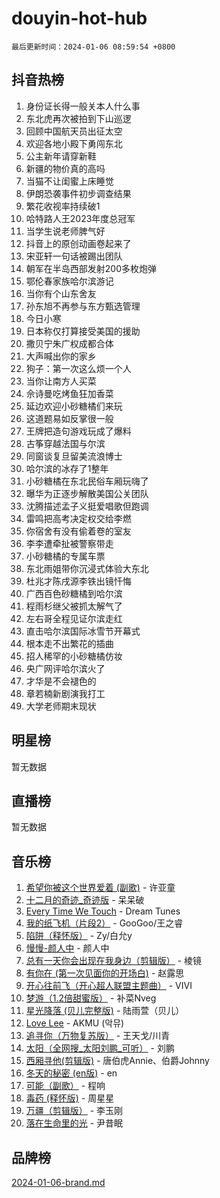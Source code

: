 # douyin-hot-hub

`最后更新时间：2024-01-06 08:59:54 +0800`

## 抖音热榜

1. 身份证长得一般关本人什么事
1. 东北虎再次被拍到下山巡逻
1. 回顾中国航天员出征太空
1. 欢迎各地小殿下勇闯东北
1. 公主新年请穿新鞋
1. 新疆的物价真的高吗
1. 当猫不让闺蜜上床睡觉
1. 伊朗恐袭事件初步调查结果
1. 繁花收视率持续破1
1. 哈特路人王2023年度总冠军
1. 当学生说老师脾气好
1. 抖音上的原创动画卷起来了
1. 宋亚轩一句话被踢出团队
1. 朝军在半岛西部发射200多枚炮弹
1. 鄂伦春家族哈尔滨游记
1. 当你有个山东舍友
1. 孙东旭不再参与东方甄选管理
1. 今日小寒
1. 日本称仅打算接受美国的援助
1. 撒贝宁朱广权成都合体
1. 大声喊出你的家乡
1. 狗子：第一次这么烦一个人
1. 当你让南方人买菜
1. 佘诗曼吃烤鱼狂加香菜
1. 延边欢迎小砂糖橘们来玩
1. 这道题易如反掌很一般
1. 王牌把造句游戏玩成了爆料
1. 古筝穿越法国与尔滨
1. 同窗谈复旦留美流浪博士
1. 哈尔滨的冰存了1整年
1. 小砂糖橘在东北民俗车厢玩嗨了
1. 曝华为正逐步解散美国公关团队
1. 沈腾描述孟子义挺爱唱歌但跑调
1. 雷鸣把高考决定权交给李燃
1. 你宿舍有没有偷着卷的室友
1. 李李遭牵扯被警察带走
1. 小砂糖橘的专属车票
1. 东北雨姐带你沉浸式体验大东北
1. 杜兆才陈戌源李铁出镜忏悔
1. 广西百色砂糖橘到哈尔滨
1. 程雨杉继父被抓太解气了
1. 左右哥全程见证尔滨走红
1. 直击哈尔滨国际冰雪节开幕式
1. 根本走不出繁花的插曲
1. 招人稀罕的小砂糖橘仿妆
1. 央广网评哈尔滨火了
1. 才华是不会褪色的
1. 章若楠新剧演我打工
1. 大学老师期末现状

## 明星榜

暂无数据

## 直播榜

暂无数据

## 音乐榜

1. [希望你被这个世界爱着 (副歌)](https://sf86-cdn-tos.douyinstatic.com/obj/tos-cn-ve-2774/oUHCmWQfZlE3QQBKBeD8rCFLpJzPgCpImhsxMt) - 许亚童
1. [十二月的奇迹_奇迹版](https://sf6-cdn-tos.douyinstatic.com/obj/tos-cn-ve-2774/oMslvA9FBzGMGHnyUuoiiUjtIAXfMz6tzwByW8) - 呆呆破
1. [Every Time We Touch](https://sf86-cdn-tos.douyinstatic.com/obj/tos-cn-ve-2774/ogN6lUKQeBBfEVhIOMikG1CcJjugxk1tztZyhP) - Dream Tunes
1. [我的纸飞机（片段2）](https://sf86-cdn-tos.douyinstatic.com/obj/tos-cn-ve-2774/oM2ZrKcg2CD5AeRB2gkeXOFB1IxAGJdZPazYHf) - GooGoo/王之睿
1. [陷阱（释怀版）](https://sf6-cdn-tos.douyinstatic.com/obj/tos-cn-ve-2774/oE8C21LeZrzKLDFfQYgMzx4GAIHageG5IzayY7) - Zy/白允y
1. [慢慢-颜人中](https://sf6-cdn-tos.douyinstatic.com/obj/tos-cn-ve-2774/ocjHNfBXdBxQNC8ZGAeoLMFTUgtBg8bkExunDC) - 颜人中
1. [总有一天你会出现在我身边（剪辑版）](https://sf86-cdn-tos.douyinstatic.com/obj/tos-cn-ve-2774/oMLsHwhWW7CYoAhoWB9EXUQIzNBsfAJxpAoxCU) - 棱镜
1. [有你在 (第一次见面你的开场白)](https://sf6-cdn-tos.douyinstatic.com/obj/tos-cn-ve-2774/oAthrQ3ClJBfI57uBoFEgNDYtNCZ0TSYQQfxQ0) - 赵露思
1. [开心往前飞（开心超人联盟主题曲）](https://sf3-cdn-tos.douyinstatic.com/obj/tos-cn-ve-2774/9d8fb7c82cf1421fb93a9fe925275e0a) - VIVI
1. [梦游（1.2倍甜蜜版）](https://sf6-cdn-tos.douyinstatic.com/obj/tos-cn-ve-2774/o4gyAUm8hwufoEABmwVIiQtHsFuGzAEEWtNMzo) - 补菜Nveg
1. [星光降落 (贝儿完整版)](https://sf6-cdn-tos.douyinstatic.com/obj/tos-cn-ve-2774/okwB9hAwyAtsFFkFBzAX1hOOfQuIoMNs0W2Mwr) - 陆雨萱（贝儿）
1. [Love Lee](https://sf86-cdn-tos.douyinstatic.com/obj/tos-cn-ve-2774/o05GbkJGbCBTdDnMtB0fwOYgkeZp23vrWQDQBS) - AKMU (악뮤)
1. [追寻你（万物复苏版）](https://sf3-cdn-tos.douyinstatic.com/obj/tos-cn-ve-2774/oYeAZJsbjIDit9APmBg8u6uDUQnHmoCf3gbo74) - 王天戈/川青
1. [太阳（全网搜_太阳刘鹏_可听）](https://sf3-cdn-tos.douyinstatic.com/obj/tos-cn-ve-2774/ogWbyIQnlBFImVbeDocRdCIYtBHlbJXgfZMvgz) - 刘鹏
1. [西厢寻他(剪辑版)](https://sf6-cdn-tos.douyinstatic.com/obj/tos-cn-ve-2774/oUsAVfAQKlRNxEv5qxvIB8o5qmIWUcXbzJKJhw) - 唐伯虎Annie、伯爵Johnny
1. [冬天的秘密 (en版)](https://sf86-cdn-tos.douyinstatic.com/obj/tos-cn-ve-2774/okIuMHDdzyf3FjGK4Lphe1vfHcQaPIHAg0Z4CR) - en
1. [可能（副歌）](https://sf6-cdn-tos.douyinstatic.com/obj/tos-cn-ve-2774/cde1731888894259b333569393c2fb51) - 程响
1. [毒药 (释怀版)](https://sf6-cdn-tos.douyinstatic.com/obj/tos-cn-ve-2774/oYILMEAzspdZBIzy4frJNB8ZHPHWAhiwowd4Ad) - 周星星
1. [万疆（剪辑版）](https://sf86-cdn-tos.douyinstatic.com/obj/tos-cn-ve-2774/ooG7oVgFlDTelKCjCsTTobQvbdtj1BBQXnfZd8) - 李玉刚
1. [落在生命里的光](https://sf86-cdn-tos.douyinstatic.com/obj/tos-cn-ve-2774/d9ffa8c090124ea58bb10df9b510c01d) - 尹昔眠

## 品牌榜

[2024-01-06-brand.md](2024-01-06-brand.md)
